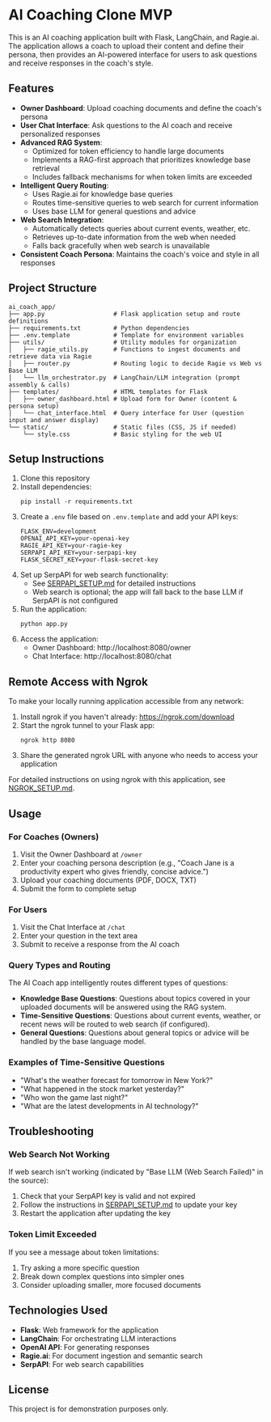 # AI Coaching Clone MVP

This is an AI coaching application built with Flask, LangChain, and Ragie.ai. The application allows a coach to upload their content and define their persona, then provides an AI-powered interface for users to ask questions and receive responses in the coach's style.

## Features

- **Owner Dashboard**: Upload coaching documents and define the coach's persona
- **User Chat Interface**: Ask questions to the AI coach and receive personalized responses
- **Advanced RAG System**: 
  - Optimized for token efficiency to handle large documents
  - Implements a RAG-first approach that prioritizes knowledge base retrieval
  - Includes fallback mechanisms for when token limits are exceeded
- **Intelligent Query Routing**: 
  - Uses Ragie.ai for knowledge base queries
  - Routes time-sensitive queries to web search for current information
  - Uses base LLM for general questions and advice
- **Web Search Integration**:
  - Automatically detects queries about current events, weather, etc.
  - Retrieves up-to-date information from the web when needed
  - Falls back gracefully when web search is unavailable
- **Consistent Coach Persona**: Maintains the coach's voice and style in all responses

## Project Structure

```
ai_coach_app/  
├── app.py                   # Flask application setup and route definitions  
├── requirements.txt         # Python dependencies  
├── .env.template            # Template for environment variables  
├── utils/                   # Utility modules for organization  
│   ├── ragie_utils.py       # Functions to ingest documents and retrieve data via Ragie  
│   ├── router.py            # Routing logic to decide Ragie vs Web vs Base LLM  
│   └── llm_orchestrator.py  # LangChain/LLM integration (prompt assembly & calls)  
├── templates/               # HTML templates for Flask  
│   ├── owner_dashboard.html # Upload form for Owner (content & persona setup)  
│   └── chat_interface.html  # Query interface for User (question input and answer display)  
└── static/                  # Static files (CSS, JS if needed)  
    └── style.css            # Basic styling for the web UI
```

## Setup Instructions

1. Clone this repository
2. Install dependencies:
   ```
   pip install -r requirements.txt
   ```
3. Create a `.env` file based on `.env.template` and add your API keys:
   ```
   FLASK_ENV=development
   OPENAI_API_KEY=your-openai-key
   RAGIE_API_KEY=your-ragie-key
   SERPAPI_API_KEY=your-serpapi-key
   FLASK_SECRET_KEY=your-flask-secret-key
   ```
4. Set up SerpAPI for web search functionality:
   - See [SERPAPI_SETUP.md](SERPAPI_SETUP.md) for detailed instructions
   - Web search is optional; the app will fall back to the base LLM if SerpAPI is not configured
5. Run the application:
   ```
   python app.py
   ```
6. Access the application:
   - Owner Dashboard: http://localhost:8080/owner
   - Chat Interface: http://localhost:8080/chat

## Remote Access with Ngrok

To make your locally running application accessible from any network:

1. Install ngrok if you haven't already: https://ngrok.com/download
2. Start the ngrok tunnel to your Flask app:
   ```
   ngrok http 8080
   ```
3. Share the generated ngrok URL with anyone who needs to access your application

For detailed instructions on using ngrok with this application, see [NGROK_SETUP.md](NGROK_SETUP.md).

## Usage

### For Coaches (Owners)

1. Visit the Owner Dashboard at `/owner`
2. Enter your coaching persona description (e.g., "Coach Jane is a productivity expert who gives friendly, concise advice.")
3. Upload your coaching documents (PDF, DOCX, TXT)
4. Submit the form to complete setup

### For Users

1. Visit the Chat Interface at `/chat`
2. Enter your question in the text area
3. Submit to receive a response from the AI coach

### Query Types and Routing

The AI Coach app intelligently routes different types of questions:

- **Knowledge Base Questions**: Questions about topics covered in your uploaded documents will be answered using the RAG system.
- **Time-Sensitive Questions**: Questions about current events, weather, or recent news will be routed to web search (if configured).
- **General Questions**: Questions about general topics or advice will be handled by the base language model.

### Examples of Time-Sensitive Questions

- "What's the weather forecast for tomorrow in New York?"
- "What happened in the stock market yesterday?"
- "Who won the game last night?"
- "What are the latest developments in AI technology?"

## Troubleshooting

### Web Search Not Working

If web search isn't working (indicated by "Base LLM (Web Search Failed)" in the source):

1. Check that your SerpAPI key is valid and not expired
2. Follow the instructions in [SERPAPI_SETUP.md](SERPAPI_SETUP.md) to update your key
3. Restart the application after updating the key

### Token Limit Exceeded

If you see a message about token limitations:

1. Try asking a more specific question
2. Break down complex questions into simpler ones
3. Consider uploading smaller, more focused documents

## Technologies Used

- **Flask**: Web framework for the application
- **LangChain**: For orchestrating LLM interactions
- **OpenAI API**: For generating responses
- **Ragie.ai**: For document ingestion and semantic search
- **SerpAPI**: For web search capabilities

## License

This project is for demonstration purposes only.
